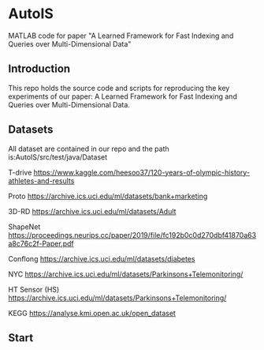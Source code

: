 # AutoIS
MATLAB code for paper "A Learned Framework for Fast Indexing and Queries over Multi-Dimensional Data"
## Introduction

This repo holds the source code and scripts for reproducing the key experiments of our paper: A Learned Framework for Fast Indexing and Queries over Multi-Dimensional Data.

## Datasets

All dataset are contained in our repo and the path is:AutoIS/src/test/java/Dataset

T-drive        https://www.kaggle.com/heesoo37/120-years-of-olympic-history-athletes-and-results  

Proto           https://archive.ics.uci.edu/ml/datasets/bank+marketing 

3D-RD         https://archive.ics.uci.edu/ml/datasets/Adult

ShapeNet     https://proceedings.neurips.cc/paper/2019/file/fc192b0c0d270dbf41870a63a8c76c2f-Paper.pdf

Conflong       https://archive.ics.uci.edu/ml/datasets/diabetes

NYC    https://archive.ics.uci.edu/ml/datasets/Parkinsons+Telemonitoring/

HT Sensor (HS)        https://archive.ics.uci.edu/ml/datasets/Parkinsons+Telemonitoring/

KEGG        https://analyse.kmi.open.ac.uk/open_dataset

## Start





